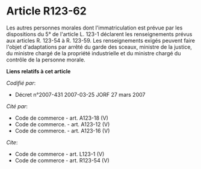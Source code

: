 # Article R123-62

Les autres personnes morales dont l'immatriculation est prévue par les dispositions du 5° de l'article L. 123-1 déclarent les
renseignements prévus aux articles R. 123-54 à R. 123-59. Les renseignements exigés peuvent faire l'objet d'adaptations par
arrêté du garde des sceaux, ministre de la justice, du ministre chargé de la propriété industrielle et du ministre chargé du
contrôle de la personne morale.

**Liens relatifs à cet article**

_Codifié par_:

  - Décret n°2007-431 2007-03-25 JORF 27 mars 2007

_Cité par_:

  - Code de commerce - art. A123-18 (V)
  - Code de commerce. - art. A123-12 (V)
  - Code de commerce. - art. A123-16 (V)

_Cite_:

  - Code de commerce - art. L123-1 (V)
  - Code de commerce - art. R123-54 (V)
